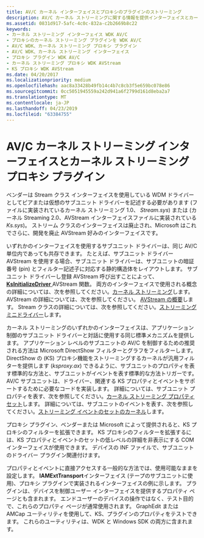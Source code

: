 ```yaml
---
title: AV/C カーネル インターフェイスとプロキシのプラグインのストリーミング
description: AV/C カーネル ストリーミングに関する情報を提供インターフェイスとカーネル ストリーミング プロキシ プラグイン
ms.assetid: 0831d917-5afc-4c0c-832a-c2b2669b8c22
keywords:
- カーネル ストリーミング インターフェイス WDK AV/C
- プロキシのカーネル ストリーミング プラグインを WDK AV/C
- AV/C WDK、カーネル ストリーミング プロキシ プラグイン
- AV/C WDK、カーネル ストリーミング インターフェイス
- プロキシ プラグイン WDK AV/C
- カーネル ストリーミング プロキシ WDK AVStream
- KS プロキシ WDK AVStream
ms.date: 04/20/2017
ms.localizationpriority: medium
ms.openlocfilehash: aac8a33428b49fb14c4b7c8cb3f5e659bc078e86
ms.sourcegitcommit: 0cc5051945559a242d941a6f2799d161d8eba2a7
ms.translationtype: MT
ms.contentlocale: ja-JP
ms.lasthandoff: 04/23/2019
ms.locfileid: "63384755"
---
```

# <a name="avc-kernel-streaming-interface-and-kernel-streaming-proxy-plug-ins"></a>AV/C カーネル ストリーミング インターフェイスとカーネル ストリーミング プロキシ プラグイン



ベンダーは Stream クラス インターフェイスを使用している WDM ドライバーとしてピアまたは仮想のサブユニット ドライバーを記述する必要があります (ファイルに実装されているカーネル ストリーミング 1.0、 *Stream.sys*) または (カーネル Streaming 2.0、AVStream インターフェイスファイルに実装されている*Ks.sys*)。 ストリーム クラスのインターフェイスは廃止され、Microsoft はこれでさらに、開発を廃止 AVStream 好みのインターフェイスです。

いずれかのインターフェイスを使用するサブユニット ドライバーは、同じ AV/C 単位内であっても共存できます。 たとえば、サブユニット ドライバー AVStream を使用する場合、サブユニット ドライバーは、サブユニットの暗証番号 (pin) とフィルター記述子に対応する静的構造体をレイアウトします。 サブユニット ドライバーし登録 AVStream 呼び出すことによって、 [ **KsInitializeDriver** ](https://msdn.microsoft.com/library/windows/hardware/ff562683) AVStream 関数。 両方のインターフェイスで使用される概念の詳細については、次を参照してください。[カーネル ストリーミング](kernel-streaming.md)します。 AVStream の詳細については、次を参照してください。 [AVStream の概要](avstream-overview.md)します。 Stream クラスの詳細については、次を参照してください。[ストリーミング ミニドライバー](https://msdn.microsoft.com/library/windows/hardware/ff568275)します。

カーネル ストリーミングのいずれかのインターフェイスは、アプリケーション制御のサブユニット ドライバーと対話に使用する同じ標準メカニズムを提供します。 アプリケーション レベルのサブユニットの AV/C を制御するための推奨される方法は Microsoft DirectShow フィルターとグラフをフィルターします。 DirectShow の (KS) プロキシ機能をストリーミングするカーネルが汎用フィルターを提供します (*ksproxy.ax*) できるように、サブユニットのプロパティを表す標準的な方法と、サブユニットがイベントを表す標準的な方法トリガーです。 AV/C サブユニットは、ドライバー、関連する KS プロパティとイベントをサポートするために必要なコードを実装します。 詳細については、サブユニット プロパティを表す、次を参照してください。[カーネル ストリーミング プロパティ セット](https://msdn.microsoft.com/library/windows/hardware/ff554246)します。 詳細については、サブユニットのイベントを表す、次を参照してください。[ストリーミング イベントのセットのカーネル](https://msdn.microsoft.com/library/windows/hardware/ff560847)します。

プロキシ プラグイン、ベンダーまたは Microsoft によって提供されると、KS プロキシのフィルターを拡張できます。 KS プロキシのフィルターを拡張するには、KS プロパティとイベントのセットの低レベルの詳細を非表示にする COM インターフェイスが使用できます。 デバイスの INF ファイルで、サブユニットのドライバー プラグイン関連付けます。

プロパティとイベントに直接アクセスする一般的な方法では、使用可能なままを設定します。 **IAMExtTransport**インターフェイス (テープのサブユニットに使用)、プロキシ プラグインで実装されるインターフェイスの例に示します。 プラグインは、デバイスを制御ユーザー インターフェイスを提供するプロパティ ページとも含まれます。 エンドユーザーのデバイスの操作ではなく、テスト目的で、これらのプロパティ ページが通常使用されます。 GraphEdit または AMCap ユーティリティを使用して、KS、プラグインのプロパティをテストできます。 これらのユーティリティは、WDK と Windows SDK の両方に含まれます。

 





